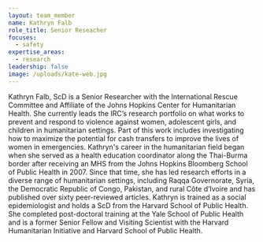 ```yaml
---
layout: team_member
name: Kathryn Falb
role_title: Senior Reseacher
focuses:
  - safety
expertise_areas:
  - research
leadership: false
image: /uploads/kate-web.jpg
---
```


Kathryn Falb, ScD is a Senior Researcher with the International Rescue Committee and Affiliate of the Johns Hopkins Center for Humanitarian Health. She currently leads the IRC’s research portfolio on what works to prevent and respond to violence against women, adolescent girls, and children in humanitarian settings. Part of this work includes investigating how to maximize the potential for cash transfers to improve the lives of women in emergencies. Kathryn's career in the humanitarian field began when she served as a health education coordinator along the Thai-Burma border after receiving an MHS from the Johns Hopkins Bloomberg School of Public Health in 2007. Since that time, she has led research efforts in a diverse range of humanitarian settings, including Raqqa Governorate, Syria, the Democratic Republic of Congo, Pakistan, and rural C&ocirc;te d’Ivoire and has published over sixty peer-reviewed articles. Kathryn is trained as a social epidemiologist and holds a ScD from the Harvard School of Public Health. She completed post-doctoral training at the Yale School of Public Health and is a former Senior Fellow and Visiting Scientist with the Harvard Humanitarian Initiative and Harvard School of Public Health.